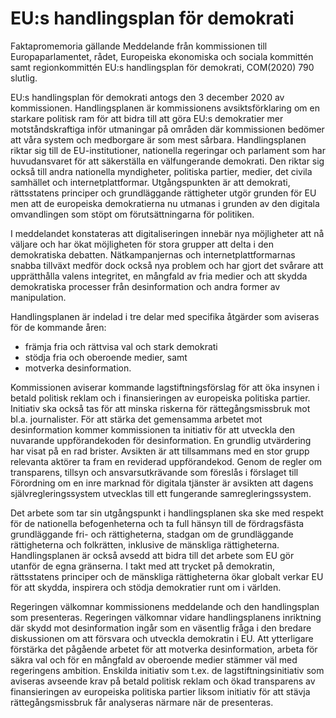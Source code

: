 # EU:s handlingsplan för demokrati

Faktapromemoria gällande Meddelande från kommissionen till Europaparlamentet, rådet, Europeiska ekonomiska och sociala kommittén samt regionkommittén EU:s handlingsplan
för demokrati, COM(2020\) 790 slutlig.

EU:s handlingsplan för demokrati antogs den 3 december 2020 av kommissionen. Handlingsplanen är kommissionens avsiktsförklaring om en starkare politisk ram för att bidra till att göra EU:s demokratier mer motståndskraftiga inför utmaningar på områden där kommissionen bedömer att våra system och medborgare är som mest sårbara. Handlingsplanen riktar sig till de EU\-institutioner, nationella regeringar och parlament som har huvudansvaret för att säkerställa en välfungerande demokrati. Den riktar sig också till andra nationella myndigheter, politiska partier, medier, det civila samhället och internetplattformar. Utgångspunkten är att demokrati, rättsstatens principer och grundläggande rättigheter utgör grunden för EU men att de europeiska demokratierna nu utmanas i grunden av den digitala omvandlingen som stöpt om förutsättningarna för politiken.

I meddelandet konstateras att digitaliseringen innebär nya möjligheter att nå väljare och har ökat möjligheten för stora grupper att delta i den
demokratiska debatten. Nätkampanjernas och internetplattformarnas snabba tillväxt medför dock också nya problem och har gjort det svårare att upprätthålla valens integritet, en mångfald av fria medier och att skydda demokratiska processer från desinformation och andra former av manipulation.

Handlingsplanen är indelad i tre delar med specifika åtgärder som aviseras för de kommande åren:

* främja fria och rättvisa val och stark demokrati
* stödja fria och oberoende medier, samt
* motverka desinformation.

Kommissionen aviserar kommande lagstiftningsförslag för att öka insynen i betald politisk reklam och i finansieringen av europeiska politiska partier. Initiativ ska också tas för att minska riskerna för rättegångsmissbruk mot bl.a. journalister. För att stärka det gemensamma arbetet mot desinformation kommer kommissionen ta initiativ för att utveckla den nuvarande uppförandekoden för desinformation. En grundlig utvärdering har visat på en rad brister. Avsikten är att tillsammans med en stor grupp relevanta aktörer ta fram en reviderad uppförandekod. Genom de regler om transparens, tillsyn och ansvarsutkrävande som föreslås i förslaget till Förordning om en inre marknad för digitala tjänster är avsikten att dagens självregleringssystem utvecklas till ett fungerande samregleringssystem.

Det arbete som tar sin utgångspunkt i handlingsplanen ska ske med respekt för de nationella befogenheterna och ta full hänsyn till de fördragsfästa grundläggande fri\- och rättigheterna, stadgan om de grundläggande rättigheterna och folkrätten, inklusive de mänskliga rättigheterna. Handlingsplanen är också avsedd att bidra till det arbete som EU gör utanför de egna gränserna. I takt med att trycket på demokratin, rättsstatens principer och de mänskliga rättigheterna ökar globalt verkar EU för att skydda, inspirera och stödja demokratier runt om i världen.

Regeringen välkomnar kommissionens meddelande och den handlingsplan som presenteras. Regeringen välkomnar vidare handlingsplanens inriktning där skydd mot desinformation ingår som en väsentlig fråga i den bredare diskussionen om att försvara och utveckla demokratin i EU. Att ytterligare förstärka det pågående arbetet för att motverka desinformation, arbeta för säkra val och för en mångfald av oberoende medier stämmer väl med regeringens ambition. Enskilda initiativ som t.ex. de lagstiftningsinitiativ som aviseras avseende krav på betald politisk reklam och ökad transparens av finansieringen av europeiska politiska partier liksom initiativ för att stävja rättegångsmissbruk får analyseras närmare när de presenteras.
